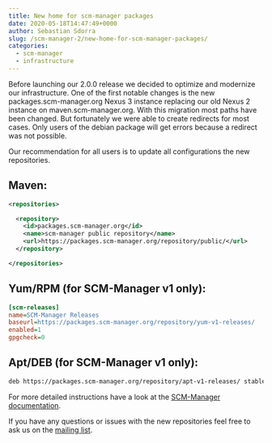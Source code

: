```yaml
---
title: New home for scm-manager packages
date: 2020-05-18T14:47:49+0000
author: Sebastian Sdorra
slug: /scm-manager-2/new-home-for-scm-manager-packages/
categories:
  - scm-manager
  - infrastructure
---
```


Before launching our 2.0.0 release we decided to optimize and modernize our infrastructure. One of the first notable changes is the new packages.scm-manager.org Nexus 3 instance replacing our old Nexus 2 instance on maven.scm-manager.org. With this migration most paths have been changed. But fortunately we were able to create redirects for most cases. Only users of the debian package will get errors because a redirect was not possible.

Our recommendation for all users is to update all configurations the new repositories.

## Maven:

```xml
<repositories>

  <repository>
    <id>packages.scm-manager.org</id>
    <name>scm-manager public repository</name>
    <url>https://packages.scm-manager.org/repository/public/</url>
  </repository>

</repositories>
```

## Yum/RPM (for SCM-Manager v1 only):

```ini
[scm-releases]
name=SCM-Manager Releases
baseurl=https://packages.scm-manager.org/repository/yum-v1-releases/
enabled=1
gpgcheck=0
```

## Apt/DEB (for SCM-Manager v1 only):

```bash
deb https://packages.scm-manager.org/repository/apt-v1-releases/ stable main
```

For more detailed instructions have a look at the [SCM-Manager documentation](/docs/1.60.x/en/RPM%20and%20DEB%20packages/).

If you have any questions or issues with the new repositories feel free to ask us on the [mailing list](https://groups.google.com/forum/#!forum/scmmanager).
